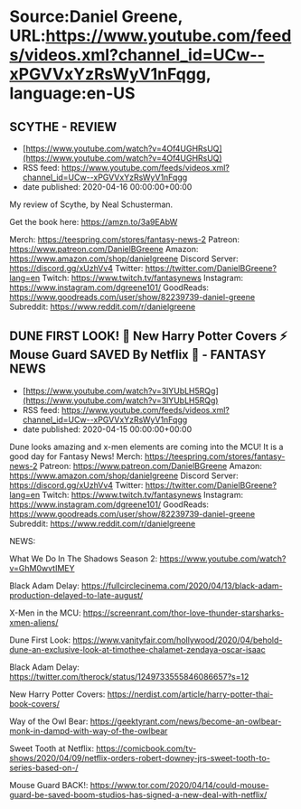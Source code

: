 # Source:Daniel Greene, URL:https://www.youtube.com/feeds/videos.xml?channel_id=UCw--xPGVVxYzRsWyV1nFqgg, language:en-US

## SCYTHE - REVIEW
 - [https://www.youtube.com/watch?v=4Of4UGHRsUQ](https://www.youtube.com/watch?v=4Of4UGHRsUQ)
 - RSS feed: https://www.youtube.com/feeds/videos.xml?channel_id=UCw--xPGVVxYzRsWyV1nFqgg
 - date published: 2020-04-16 00:00:00+00:00

My review of Scythe, by Neal Schusterman. 

Get the book here: https://amzn.to/3a9EAbW

Merch: https://teespring.com/stores/fantasy-news-2
Patreon: https://www.patreon.com/DanielBGreene
Amazon: https://www.amazon.com/shop/danielgreene
Discord Server: https://discord.gg/xUzhVv4
Twitter: https://twitter.com/DanielBGreene?lang=en
Twitch: https://www.twitch.tv/fantasynews
Instagram: https://www.instagram.com/dgreene101/
GoodReads: https://www.goodreads.com/user/show/82239739-daniel-greene
Subreddit: https://www.reddit.com/r/danielgreene

## DUNE FIRST LOOK! 👀 New Harry Potter Covers ⚡ Mouse Guard SAVED By Netflix 🐁 - FANTASY NEWS
 - [https://www.youtube.com/watch?v=3lYUbLH5RQg](https://www.youtube.com/watch?v=3lYUbLH5RQg)
 - RSS feed: https://www.youtube.com/feeds/videos.xml?channel_id=UCw--xPGVVxYzRsWyV1nFqgg
 - date published: 2020-04-15 00:00:00+00:00

Dune looks amazing and x-men elements are coming into the MCU! It is a good day for Fantasy News! 
Merch: https://teespring.com/stores/fantasy-news-2
Patreon: https://www.patreon.com/DanielBGreene
Amazon: https://www.amazon.com/shop/danielgreene
Discord Server: https://discord.gg/xUzhVv4
Twitter: https://twitter.com/DanielBGreene?lang=en
Twitch: https://www.twitch.tv/fantasynews
Instagram: https://www.instagram.com/dgreene101/
GoodReads: https://www.goodreads.com/user/show/82239739-daniel-greene
Subreddit: https://www.reddit.com/r/danielgreene

NEWS: 

What We Do In The Shadows Season 2: https://www.youtube.com/watch?v=GhM0wvtIMEY

Black Adam Delay: https://fullcirclecinema.com/2020/04/13/black-adam-production-delayed-to-late-august/

X-Men in the MCU: https://screenrant.com/thor-love-thunder-starsharks-xmen-aliens/

Dune First Look: https://www.vanityfair.com/hollywood/2020/04/behold-dune-an-exclusive-look-at-timothee-chalamet-zendaya-oscar-isaac

Black Adam Delay: https://twitter.com/therock/status/1249733555846086657?s=12

New Harry Potter Covers: https://nerdist.com/article/harry-potter-thai-book-covers/

Way of the Owl Bear: https://geektyrant.com/news/become-an-owlbear-monk-in-dampd-with-way-of-the-owlbear

Sweet Tooth at Netflix: https://comicbook.com/tv-shows/2020/04/09/netflix-orders-robert-downey-jrs-sweet-tooth-to-series-based-on-/

Mouse Guard BACK!: https://www.tor.com/2020/04/14/could-mouse-guard-be-saved-boom-studios-has-signed-a-new-deal-with-netflix/

